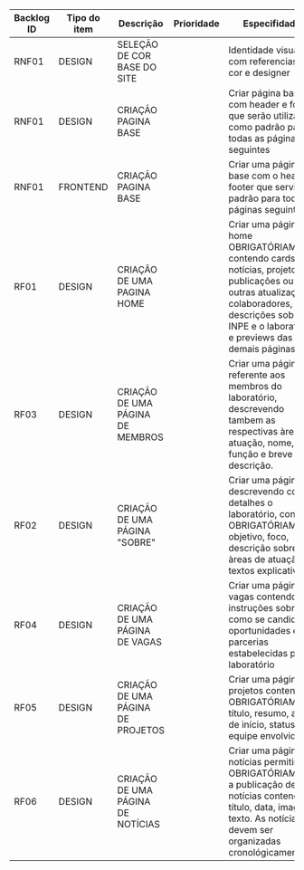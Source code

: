 | Backlog ID | Tipo do item | Descrição                         | Prioridade | Especifidades                                                                                                                                                                                         | Pontuação | Status   | Sprint designada  |   |   |
|------------|--------------|-----------------------------------|------------|-------------------------------------------------------------------------------------------------------------------------------------------------------------------------------------------------------|-----------|----------|-------------------|---|---|
| RNF01      | DESIGN       | SELEÇÃO DE COR BASE DO SITE       |            | Identidade visual com referencias de cor e designer                                                                                                                                                   | 1         | Relizado | Sprint 1          |   |   |
| RNF01      | DESIGN       | CRIAÇÃO PAGINA BASE               |            | Criar página base com header e footer que serão utilizados como padrão para todas as páginas seguintes                                                                                                | 2         | 70.00%   | Sprint 1          |   |   |
| RNF01      | FRONTEND     | CRIAÇÃO PAGINA BASE               |            | Criar uma página base com o header e footer que servirá de padrão para todas as páginas seguintes                                                                                                     | 4         | 30.00%   | Sprint 1          |   |   |
| RF01       | DESIGN       | CRIAÇÂO DE UMA PAGINA HOME        |            | Criar uma página home OBRIGATÓRIAMENTE contendo cards de notícias, projeto, publicações ou outras atualizações, colaboradores, descrições sobre o INPE e o laboratório e previews das demais páginas. | 5         | 20.00%   | Sprint 1          |   |   |
| RF03       | DESIGN       | CRIAÇÃO DE UMA PÁGINA DE MEMBROS  |            | Criar uma página referente aos membros do laboratório, descrevendo tambem as respectivas àreas de atuação, nome, foto, função e breve descrição.                                                      | 3         | Pendente | Sprint 1          |   |   |
| RF02       | DESIGN       | CRIAÇÃO DE UMA PÁGINA "SOBRE"     |            | Criar uma página descrevendo com detalhes o laboratório, contendo OBRIGATÓRIAMENTE objetivo, foco, descrição sobre as àreas de atuação e textos explicativos                                          | 2         | Pendente | Sprint 1          |   |   |
| RF04       | DESIGN       | CRIAÇÃO DE UMA PÁGINA DE VAGAS    |            | Criar uma página de vagas contendo instruções sobre como se candidatar, oportunidades e parcerias estabelecidas pelo laboratório                                                                      | 2         | Pendente | Sprint 1          |   |   |
| RF05       | DESIGN       | CRIAÇÃO DE UMA PÁGINA DE PROJETOS |            | Criar uma página de projetos contendo OBRIGATÓRIAMENTE título, resumo, ano de início, status e equipe envolvida.                                                                                      | 4         | Pendente | Sprint 1          |   |   |
| RF06       | DESIGN       | CRIAÇÃO DE UMA PÁGINA DE NOTÍCIAS |            | Criar uma página de notícias permitindo OBRIGATÓRIAMENTE a publicação de notícias contendo título, data, imagem e texto. As notícias devem ser organizadas cronológicamente                           | 3         | Pendente | Sprint 1          |   |   |
